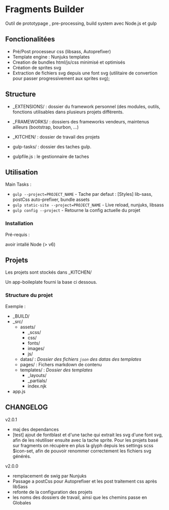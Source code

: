 # Fragments Builder

Outil de prototypage , pre-processing, build system avec Node.js et gulp

## Fonctionalitées

- Pré/Post processeur css (libsass, Autoprefixer)
- Template engine : Nunjuks templates
- Creation de bundles html/js/css minimisé et optimisés
- Création de sprites svg
- Extraction de fichiers svg depuis une font svg (utilitaire de convertion pour passer progressivement aux sprites svg);

## Structure

* _EXTENSIONS/ : dossier du framework personnel (des modules, outils, fonctions utilisables dans plusieurs projets différents.

* _FRAMEWORKS/ : dossiers des frameworks vendeurs, maintenus ailleurs (bootstrap, bourbon, ...)

* _KITCHEN/ : dossier de travail des projets

* gulp-tasks/ : dossier des taches gulp.

* gulpfile.js : le gestionnaire de taches

## Utilisation

Main Tasks :

*   `gulp --project=PROJECT_NAME`  - Tache par defaut : [Styles] lib-sass, postCss auto-prefixer, bundle assets
*   `gulp static-site --project=PROJECT_NAME` - Live reload, nunjuks, libsass
*   `gulp config --project` - Retourne la config actuelle du projet

### Installation

Pré-requis :

avoir intallé Node (> v6)


## Projets

Les projets sont stockés dans _KITCHEN/

Un app-boileplate fourni la base ci dessous.

### Structure du projet

Exemple :

* _BUILD/
* _src/
    * 	assets/
        *	_scss/
        *	css/
        *	fonts/
        *	images/
        *	js/
    * 	datas/ : *Dossier des fichiers `json` des datas des templates*
    *   pages/ : Fichers markdown de contenu
    * 	templates/ : *Dossier des templates*
        *	_layouts/
        *	_partials/
        *	index.njk
* app.js


## CHANGELOG

v2.0.1

- maj des dependances
- [test] ajout de fontblast et d'une tache qui extrait les svg d'une font svg, afin de les réutiliser ensuite avec la tache sprite.
Pour les projets basé sur fragments on récupère en plus la glyph depuis les settings scss $icon-set, afin de pouvoir renommer correctement les fichiers svg générés.




v2.0.0

- remplacement de swig par Nunjuks
- Passage a postCss pour Autoprefixer et les post traitement css après libSass
- refonte de la configuration des projets
- les noms des dossiers de travail, ainsi que les chemins passe en Globales

